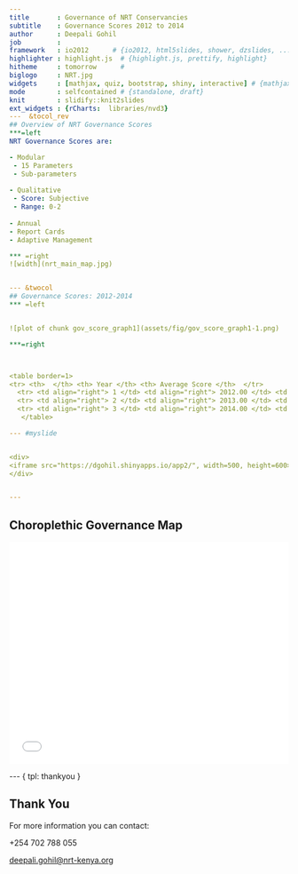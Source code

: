 ```yaml
---
title       : Governance of NRT Conservancies
subtitle    : Governance Scores 2012 to 2014
author      : Deepali Gohil
job         : 
framework   : io2012      # {io2012, html5slides, shower, dzslides, ...}
highlighter : highlight.js  # {highlight.js, prettify, highlight}
hitheme     : tomorrow      # 
biglogo     : NRT.jpg
widgets     : [mathjax, quiz, bootstrap, shiny, interactive] # {mathjax, quiz, bootstrap, shiny, interactive}
mode        : selfcontained # {standalone, draft}
knit        : slidify::knit2slides
ext_widgets : {rCharts:  libraries/nvd3}
---  &tocol_rev
## Overview of NRT Governance Scores
***=left
NRT Governance Scores are:

- Modular
 - 15 Parameters
 - Sub-parameters
 
- Qualitative
 - Score: Subjective
 - Range: 0-2
 
- Annual
- Report Cards
- Adaptive Management

*** =right
![width](nrt_main_map.jpg)


--- &twocol
## Governance Scores: 2012-2014
*** =left


![plot of chunk gov_score_graph1](assets/fig/gov_score_graph1-1.png) 

***=right



<table border=1>
<tr> <th>  </th> <th> Year </th> <th> Average Score </th>  </tr>
  <tr> <td align="right"> 1 </td> <td align="right"> 2012.00 </td> <td align="right"> 0.54 </td> </tr>
  <tr> <td align="right"> 2 </td> <td align="right"> 2013.00 </td> <td align="right"> 0.60 </td> </tr>
  <tr> <td align="right"> 3 </td> <td align="right"> 2014.00 </td> <td align="right"> 0.46 </td> </tr>
   </table>

--- #myslide


<div>
<iframe src="https://dgohil.shinyapps.io/app2/", width=500, height=600></iframe>
</div>


--- 
```

## Choroplethic Governance Map





<iframe src=' assets/fig/ch2-1.html ' scrolling='no' frameBorder='0' seamless class='rChart datamaps ' id=iframe- chart_1 ></iframe> <style>iframe.rChart{ width: 100%; height: 400px;}</style>

--- {
tpl: thankyou
}

## Thank You

For more information you can contact:

+254 702 788 055

deepali.gohil@nrt-kenya.org




